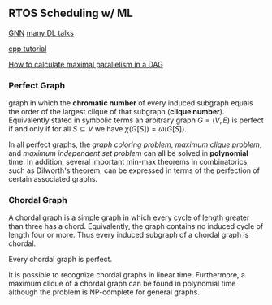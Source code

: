 ## RTOS Scheduling w/ ML

[GNN](https://youtu.be/yFLiiK8c9CU)
[many DL talks](https://www.rle.mit.edu/eems/publications/tutorials/)

[cpp tutorial](https://www.runoob.com/cplusplus/cpp-modifier-types.html)

[How to calculate maximal parallelism in a DAG](https://stackoverflow.com/questions/45810278/how-to-calculate-maximal-parallelism-in-a-dag)

### Perfect Graph

graph in which the **chromatic number** of every induced subgraph equals the order of the largest clique of that subgraph (**clique number**). Equivalently stated in symbolic terms an arbitrary graph $G=(V,E)$ is perfect if and only if for all $S\subseteq V$ we have $\chi(G[S])=\omega(G[S])$.

In all perfect graphs, the _graph coloring problem_, _maximum clique problem_, and _maximum independent set problem_ can all be solved in **polynomial** time. In addition, several important min-max theorems in combinatorics, such as Dilworth's theorem, can be expressed in terms of the perfection of certain associated graphs.

### Chordal Graph

A chordal graph is a simple graph in which every cycle of length greater than three has a chord. Equivalently, the graph contains no induced cycle of length four or more. Thus every induced subgraph of a chordal graph is chordal.

Every chordal graph is perfect.

It is possible to recognize chordal graphs in linear time. Furthermore, a maximum clique of a chordal graph can be found in polynomial time although the problem is NP-complete for general graphs.
